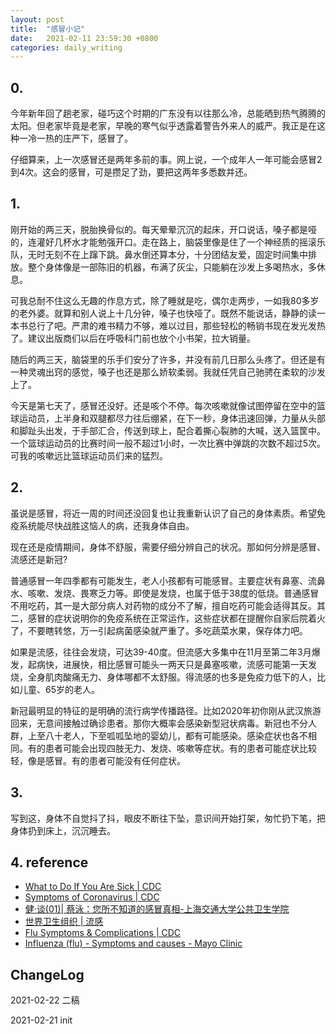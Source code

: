 ```yaml
---
layout: post
title:  "感冒小记"
date:   2021-02-11 23:59:30 +0800
categories: daily_writing
---
```

## 0. 
今年新年回了趟老家，碰巧这个时期的广东没有以往那么冷，总能晒到热气腾腾的太阳。但老家毕竟是老家，早晚的寒气似乎透露着警告外来人的威严。我正是在这种一冷一热的庄严下，感冒了。

仔细算来，上一次感冒还是两年多前的事。网上说，一个成年人一年可能会感冒2到4次。这会的感冒，可是攒足了劲，要把这两年多悉数并还。

## 1.
刚开始的两三天，脱胎换骨似的。每天晕晕沉沉的起床，开口说话，嗓子都是哑的，连灌好几杯水才能勉强开口。走在路上，脑袋里像是住了一个神经质的摇滚乐队，无时无刻不在上蹿下跳。鼻水倒还算本分，十分团结友爱，固定时间集中排放。整个身体像是一部陈旧的机器，布满了灰尘，只能躺在沙发上多喝热水，多休息。

可我总耐不住这么无趣的作息方式，除了睡就是吃，偶尔走两步，一如我80多岁的老外婆。就算和别人说上十几分钟，嗓子也快哑了。既然不能说话，静静的读一本书总行了吧。严肃的难书精力不够，难以过目，那些轻松的畅销书现在发光发热了。建议出版商们以后在呼吸科门前也放个小书架，拉大销量。

随后的两三天，脑袋里的乐手们安分了许多，并没有前几日那么头疼了。但还是有一种灵魂出窍的感觉，嗓子也还是那么娇软柔弱。我就任凭自己驰骋在柔软的沙发上了。

今天是第七天了，感冒还没好。还是咳个不停。每次咳嗽就像试图停留在空中的篮球运动员，上半身和双腿都尽力往后绷紧，在下一秒，身体迅速回弹，力量从头部和脚趾头出发，于手部汇合，传送到球上，配合着撕心裂肺的大喊，送入篮筐中。一个篮球运动员的比赛时间一般不超过1小时，一次比赛中弹跳的次数不超过5次。可我的咳嗽远比篮球运动员们来的猛烈。

## 2.
虽说是感冒，将近一周的时间还没回复也让我重新认识了自己的身体素质。希望免疫系统能尽快战胜这恼人的病，还我身体自由。

现在还是疫情期间，身体不舒服，需要仔细分辨自己的状况。那如何分辨是感冒、流感还是新冠? 

普通感冒一年四季都有可能发生，老人小孩都有可能感冒。主要症状有鼻塞、流鼻水、咳嗽、发烧、畏寒乏力等。即使是发烧，也属于低于38度的低烧。普通感冒不用吃药，其一是大部分病人对药物的成分不了解，擅自吃药可能会适得其反。其二，感冒的症状说明你的免疫系统在正常运作，这些症状都在提醒你自家后院着火了，不要瞎转悠，万一引起病菌感染就严重了。多吃蔬菜水果，保存体力吧。

如果是流感，往往会发烧，可达39-40度。但流感大多集中在11月至第二年3月爆发，起病快，进展快，相比感冒可能头一两天只是鼻塞咳嗽，流感可能第一天发烧，全身肌肉酸痛无力、身体哪都不太舒服。得流感的也多是免疫力低下的人，比如儿童、65岁的老人。

新冠最明显的特征的是明确的流行病学传播路径。比如2020年初你刚从武汉旅游回来，无意间接触过确诊患者。那你大概率会感染新型冠状病毒。新冠也不分人群，上至八十老人，下至呱呱坠地的婴幼儿，都有可能感染。感染症状也各不相同。有的患者可能会出现四肢无力、发烧、咳嗽等症状。有的患者可能症状比较轻，像是感冒。有的患者可能没有任何症状。

## 3.
写到这，身体不自觉抖了抖，眼皮不断往下坠，意识间开始打架，匆忙扔下笔，把身体扔到床上，沉沉睡去。

## 4. reference
- [What to Do If You Are Sick | CDC](https://www.cdc.gov/coronavirus/2019-ncov/if-you-are-sick/steps-when-sick.html)
- [Symptoms of Coronavirus | CDC](https://www.cdc.gov/coronavirus/2019-ncov/symptoms-testing/symptoms.html)
- [健·谈(01)| 蔡泳：您所不知道的感冒真相-上海交通大学公共卫生学院](https://www.shsmu.edu.cn/sph/info/1080/1845.htm)
- [世界卫生组织 | 流感](https://www.who.int/topics/influenza/zh/)
- [Flu Symptoms & Complications | CDC](https://www.cdc.gov/flu/symptoms/symptoms.htm)
- [Influenza (flu) - Symptoms and causes - Mayo Clinic](https://www.mayoclinic.org/diseases-conditions/flu/symptoms-causes/syc-20351719)

## ChangeLog

2021-02-22 二稿

2021-02-21 init
